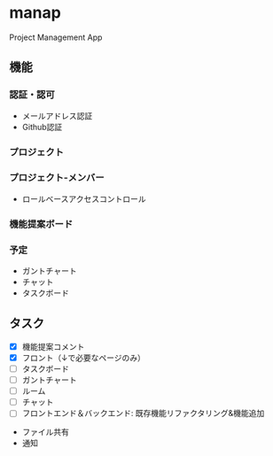 # manap

Project Management App

## 機能

### 認証・認可
  - メールアドレス認証
  - Github認証

### プロジェクト

### プロジェクト-メンバー
  - ロールベースアクセスコントロール

### 機能提案ボード

### 予定

- ガントチャート
- チャット
- タスクボード

## タスク

- [x] 機能提案コメント
- [x] フロント（↓で必要なページのみ）
- [ ] タスクボード 
- [ ] ガントチャート
- [ ] ルーム
- [ ] チャット
- [ ] フロントエンド＆バックエンド: 既存機能リファクタリング&機能追加

- ファイル共有
- 通知
